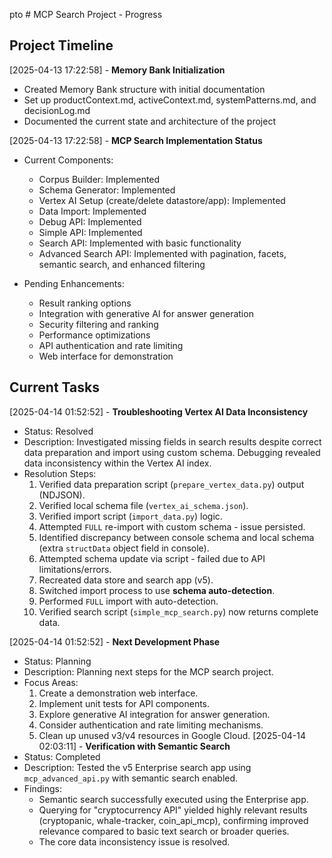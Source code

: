 pto # MCP Search Project - Progress

## Project Timeline

[2025-04-13 17:22:58] - **Memory Bank Initialization**
- Created Memory Bank structure with initial documentation
- Set up productContext.md, activeContext.md, systemPatterns.md, and decisionLog.md
- Documented the current state and architecture of the project

[2025-04-13 17:22:58] - **MCP Search Implementation Status**
- Current Components:
  - Corpus Builder: Implemented
  - Schema Generator: Implemented
  - Vertex AI Setup (create/delete datastore/app): Implemented
  - Data Import: Implemented
  - Debug API: Implemented
  - Simple API: Implemented
  - Search API: Implemented with basic functionality
  - Advanced Search API: Implemented with pagination, facets, semantic search, and enhanced filtering

- Pending Enhancements:
  - Result ranking options
  - Integration with generative AI for answer generation
  - Security filtering and ranking
  - Performance optimizations
  - API authentication and rate limiting
  - Web interface for demonstration

## Current Tasks

[2025-04-14 01:52:52] - **Troubleshooting Vertex AI Data Inconsistency**
- Status: Resolved
- Description: Investigated missing fields in search results despite correct data preparation and import using custom schema. Debugging revealed data inconsistency within the Vertex AI index.
- Resolution Steps:
  1. Verified data preparation script (`prepare_vertex_data.py`) output (NDJSON).
  2. Verified local schema file (`vertex_ai_schema.json`).
  3. Verified import script (`import_data.py`) logic.
  4. Attempted `FULL` re-import with custom schema - issue persisted.
  5. Identified discrepancy between console schema and local schema (extra `structData` object field in console).
  6. Attempted schema update via script - failed due to API limitations/errors.
  7. Recreated data store and search app (v5).
  8. Switched import process to use **schema auto-detection**.
  9. Performed `FULL` import with auto-detection.
  10. Verified search script (`simple_mcp_search.py`) now returns complete data.

[2025-04-14 01:52:52] - **Next Development Phase**
- Status: Planning
- Description: Planning next steps for the MCP search project.
- Focus Areas:
  1. Create a demonstration web interface.
  2. Implement unit tests for API components.
  3. Explore generative AI integration for answer generation.
  4. Consider authentication and rate limiting mechanisms.
  5. Clean up unused v3/v4 resources in Google Cloud.
[2025-04-14 02:03:11] - **Verification with Semantic Search**
- Status: Completed
- Description: Tested the v5 Enterprise search app using `mcp_advanced_api.py` with semantic search enabled.
- Findings:
  - Semantic search successfully executed using the Enterprise app.
  - Querying for "cryptocurrency API" yielded highly relevant results (cryptopanic, whale-tracker, coin_api_mcp), confirming improved relevance compared to basic text search or broader queries.
  - The core data inconsistency issue is resolved.